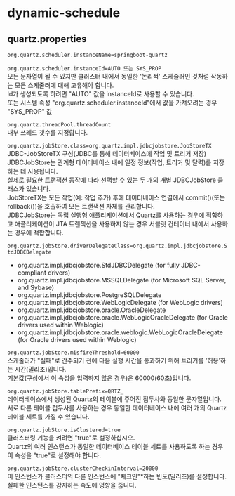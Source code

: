 # dynamic-schedule
## quartz.properties
`org.quartz.scheduler.instanceName=springboot-quartz`   

`org.quartz.scheduler.instanceId=AUTO 또는 SYS_PROP`   
모든 문자열이 될 수 있지만 클러스터 내에서 동일한 '논리적' 스케줄러인 것처럼 작동하는 모든 스케줄러에 대해 고유해야 합니다.    
Id가 생성되도록 하려면 "AUTO" 값을 instanceId로 사용할 수 있습니다.    
또는 시스템 속성 "org.quartz.scheduler.instanceId"에서 값을 가져오려는 경우 "SYS_PROP" 값   

`org.quartz.threadPool.threadCount`   
내부 쓰레드 갯수를 지정합니다.

`org.quartz.jobStore.class=org.quartz.impl.jdbcjobstore.JobStoreTX`     
JDBC-JobStoreTX 구성(JDBC를 통해 데이터베이스에 작업 및 트리거 저장)   
JDBCJobStore는 관계형 데이터베이스 내에 일정 정보(작업, 트리거 및 달력)를 저장하는 데 사용됩니다.    
실제로 필요한 트랜잭션 동작에 따라 선택할 수 있는 두 개의 개별 JDBCJobStore 클래스가 있습니다.    
JobStoreTX는 모든 작업(예: 작업 추가) 후에 데이터베이스 연결에서 commit()(또는 rollback())을 호출하여 모든 트랜잭션 자체를 관리합니다.    
JDBCJobStore는 독립 실행형 애플리케이션에서 Quartz를 사용하는 경우에 적합하고 애플리케이션이 JTA 트랜잭션을 사용하지 않는 경우 서블릿 컨테이너 내에서 사용하는 경우에 적합합니다.    

`org.quartz.jobStore.driverDelegateClass=org.quartz.impl.jdbcjobstore.StdJDBCDelegate`
- org.quartz.impl.jdbcjobstore.StdJDBCDelegate (for fully JDBC-compliant drivers)
- org.quartz.impl.jdbcjobstore.MSSQLDelegate (for Microsoft SQL Server, and Sybase)
- org.quartz.impl.jdbcjobstore.PostgreSQLDelegate
- org.quartz.impl.jdbcjobstore.WebLogicDelegate (for WebLogic drivers)
- org.quartz.impl.jdbcjobstore.oracle.OracleDelegate
- org.quartz.impl.jdbcjobstore.oracle.WebLogicOracleDelegate (for Oracle drivers used within Weblogic)
- org.quartz.impl.jdbcjobstore.oracle.weblogic.WebLogicOracleDelegate (for Oracle drivers used within Weblogic)

`org.quartz.jobStore.misfireThreshold=60000`     
스케줄러가 "실패"로 간주되기 전에 다음 실행 시간을 통과하기 위해 트리거를 '허용'하는 시간(밀리초)입니다.   
기본값(구성에서 이 속성을 입력하지 않은 경우)은 60000(60초)입니다.   

`org.quartz.jobStore.tablePrefix=QRTZ_`   
 데이터베이스에서 생성된 Quartz의 테이블에 주어진 접두사와 동일한 문자열입니다.    
 서로 다른 테이블 접두사를 사용하는 경우 동일한 데이터베이스 내에 여러 개의 Quartz 테이블 세트를 가질 수 있습니다.   
 
`org.quartz.jobStore.isClustered=true`      
클러스터링 기능을 켜려면 "true"로 설정하십시오.    
Quartz의 여러 인스턴스가 동일한 데이터베이스 테이블 세트를 사용하도록 하는 경우 이 속성을 "true"로 설정해야 합니다.   

`org.quartz.jobStore.clusterCheckinInterval=20000`    
이 인스턴스가 클러스터의 다른 인스턴스에 "체크인"*하는 빈도(밀리초)를 설정합니다.    
실패한 인스턴스를 감지하는 속도에 영향을 줍니다.     